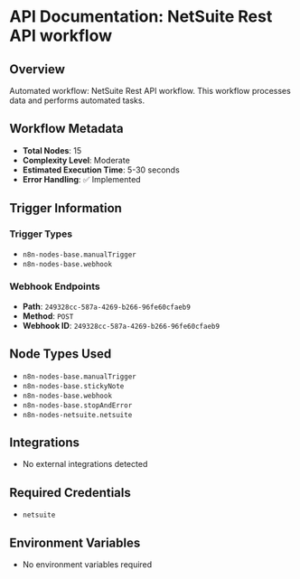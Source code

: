 # API Documentation: NetSuite Rest API workflow

## Overview
Automated workflow: NetSuite Rest API workflow. This workflow processes data and performs automated tasks.

## Workflow Metadata
- **Total Nodes**: 15
- **Complexity Level**: Moderate
- **Estimated Execution Time**: 5-30 seconds
- **Error Handling**: ✅ Implemented

## Trigger Information
### Trigger Types
- `n8n-nodes-base.manualTrigger`
- `n8n-nodes-base.webhook`

### Webhook Endpoints
- **Path**: `249328cc-587a-4269-b266-96fe60cfaeb9`
- **Method**: `POST`
- **Webhook ID**: `249328cc-587a-4269-b266-96fe60cfaeb9`


## Node Types Used
- `n8n-nodes-base.manualTrigger`
- `n8n-nodes-base.stickyNote`
- `n8n-nodes-base.webhook`
- `n8n-nodes-base.stopAndError`
- `n8n-nodes-netsuite.netsuite`

## Integrations
- No external integrations detected

## Required Credentials
- `netsuite`

## Environment Variables
- No environment variables required
